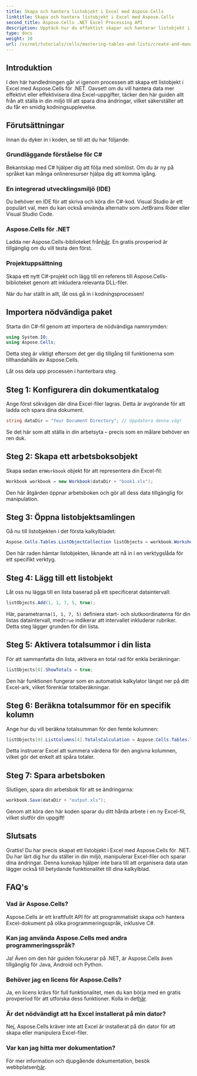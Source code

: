 ```yaml
---
title: Skapa och hantera listobjekt i Excel med Aspose.Cells
linktitle: Skapa och hantera listobjekt i Excel med Aspose.Cells
second_title: Aspose.Cells .NET Excel Processing API
description: Upptäck hur du effektivt skapar och hanterar listobjekt i Excel med Aspose.Cells för .NET. Den här omfattande steg-för-steg-guiden leder dig genom installationsprocessen.
type: docs
weight: 10
url: /sv/net/tutorials/cells/mastering-tables-and-lists/create-and-manage-list-object/
---
```

## Introduktion

I den här handledningen går vi igenom processen att skapa ett listobjekt i Excel med Aspose.Cells för .NET. Oavsett om du vill hantera data mer effektivt eller effektivisera dina Excel-uppgifter, täcker den här guiden allt från att ställa in din miljö till att spara dina ändringar, vilket säkerställer att du får en smidig kodningsupplevelse.

## Förutsättningar

Innan du dyker in i koden, se till att du har följande:

### Grundläggande förståelse för C#
Bekantskap med C# hjälper dig att följa med sömlöst. Om du är ny på språket kan många onlineresurser hjälpa dig att komma igång.

### En integrerad utvecklingsmiljö (IDE)
Du behöver en IDE för att skriva och köra din C#-kod. Visual Studio är ett populärt val, men du kan också använda alternativ som JetBrains Rider eller Visual Studio Code.

### Aspose.Cells för .NET
Ladda ner Aspose.Cells-biblioteket från[här](https://releases.aspose.com/cells/net/). En gratis provperiod är tillgänglig om du vill testa den först.

### Projektuppsättning
Skapa ett nytt C#-projekt och lägg till en referens till Aspose.Cells-biblioteket genom att inkludera relevanta DLL-filer.

När du har ställt in allt, låt oss gå in i kodningsprocessen!

## Importera nödvändiga paket

Starta din C#-fil genom att importera de nödvändiga namnrymden:

```csharp
using System.IO;
using Aspose.Cells;
```

Detta steg är viktigt eftersom det ger dig tillgång till funktionerna som tillhandahålls av Aspose.Cells.

Låt oss dela upp processen i hanterbara steg.

## Steg 1: Konfigurera din dokumentkatalog

Ange först sökvägen där dina Excel-filer lagras. Detta är avgörande för att ladda och spara dina dokument.

```csharp
string dataDir = "Your Document Directory"; // Uppdatera denna väg!
```

Se det här som att ställa in din arbetsyta – precis som en målare behöver en ren duk.

## Steg 2: Skapa ett arbetsboksobjekt

 Skapa sedan en`Workbook` objekt för att representera din Excel-fil:

```csharp
Workbook workbook = new Workbook(dataDir + "book1.xls");
```

Den här åtgärden öppnar arbetsboken och gör all dess data tillgänglig för manipulation.

## Steg 3: Öppna listobjektsamlingen

Gå nu till listobjekten i det första kalkylbladet:

```csharp
Aspose.Cells.Tables.ListObjectCollection listObjects = workbook.Worksheets[0].ListObjects;
```

Den här raden hämtar listobjekten, liknande att nå in i en verktygslåda för ett specifikt verktyg.

## Steg 4: Lägg till ett listobjekt

Låt oss nu lägga till en lista baserad på ett specificerat dataintervall:

```csharp
listObjects.Add(1, 1, 7, 5, true);
```

 Här, parametrarna`(1, 1, 7, 5)` definiera start- och slutkoordinaterna för din listas dataintervall, med`true` indikerar att intervallet inkluderar rubriker. Detta steg lägger grunden för din lista.

## Steg 5: Aktivera totalsummor i din lista

För att sammanfatta din lista, aktivera en total rad för enkla beräkningar:

```csharp
listObjects[0].ShowTotals = true;
```

Den här funktionen fungerar som en automatisk kalkylator längst ner på ditt Excel-ark, vilket förenklar totalberäkningar.

## Steg 6: Beräkna totalsummor för en specifik kolumn

Ange hur du vill beräkna totalsumman för den femte kolumnen:

```csharp
listObjects[0].ListColumns[4].TotalsCalculation = Aspose.Cells.Tables.TotalsCalculation.Sum; 
```

Detta instruerar Excel att summera värdena för den angivna kolumnen, vilket gör det enkelt att spåra totaler.

## Steg 7: Spara arbetsboken

Slutligen, spara din arbetsbok för att se ändringarna:

```csharp
workbook.Save(dataDir + "output.xls");
```

Genom att köra den här koden sparar du ditt hårda arbete i en ny Excel-fil, vilket slutför din uppgift!

## Slutsats

Grattis! Du har precis skapat ett listobjekt i Excel med Aspose.Cells för .NET. Du har lärt dig hur du ställer in din miljö, manipulerar Excel-filer och sparar dina ändringar. Denna kunskap hjälper inte bara till att organisera data utan lägger också till betydande funktionalitet till dina kalkylblad.

## FAQ's

### Vad är Aspose.Cells?  
Aspose.Cells är ett kraftfullt API för att programmatiskt skapa och hantera Excel-dokument på olika programmeringsspråk, inklusive C#.

### Kan jag använda Aspose.Cells med andra programmeringsspråk?  
Ja! Även om den här guiden fokuserar på .NET, är Aspose.Cells även tillgänglig för Java, Android och Python.

### Behöver jag en licens för Aspose.Cells?  
 Ja, en licens krävs för full funktionalitet, men du kan börja med en gratis provperiod för att utforska dess funktioner. Kolla in det[här](https://releases.aspose.com/).

### Är det nödvändigt att ha Excel installerat på min dator?  
Nej, Aspose.Cells kräver inte att Excel är installerat på din dator för att skapa eller manipulera Excel-filer.

### Var kan jag hitta mer dokumentation?  
 För mer information och djupgående dokumentation, besök webbplatsen[här](https://reference.aspose.com/cells/net/).